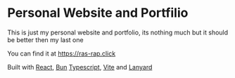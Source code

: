 # Personal Website and Portfilio

  

This is just my personal website and portfolio, its nothing much but it should be better then my last one

  

You can find it at https://ras-rap.click

  

Built with [React](https://github.com/facebook/react), [Bun](https://github.com/oven-sh/bun) [Typescript](https://github.com/microsoft/TypeScript), [Vite](https://github.com/vitejs/vite) and [Lanyard](https://github.com/Phineas/lanyard)